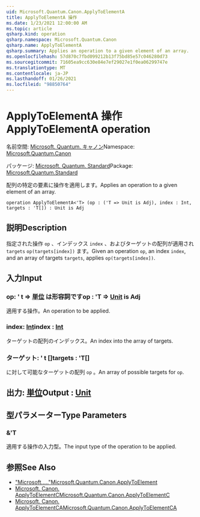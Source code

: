 ```yaml
---
uid: Microsoft.Quantum.Canon.ApplyToElementA
title: ApplyToElementA 操作
ms.date: 1/23/2021 12:00:00 AM
ms.topic: article
qsharp.kind: operation
qsharp.namespace: Microsoft.Quantum.Canon
qsharp.name: ApplyToElementA
qsharp.summary: Applies an operation to a given element of an array.
ms.openlocfilehash: 57d870c7fbd099212b13f75bd85e57c046280d73
ms.sourcegitcommit: 71605ea9cc630e84e7ef29027e1f0ea06299747e
ms.translationtype: MT
ms.contentlocale: ja-JP
ms.lasthandoff: 01/26/2021
ms.locfileid: "98850764"
---
```

# <a name="applytoelementa-operation"></a><span data-ttu-id="0862b-102">ApplyToElementA 操作</span><span class="sxs-lookup"><span data-stu-id="0862b-102">ApplyToElementA operation</span></span>

<span data-ttu-id="0862b-103">名前空間: [Microsoft. Quantum. キャノン](xref:Microsoft.Quantum.Canon)</span><span class="sxs-lookup"><span data-stu-id="0862b-103">Namespace: [Microsoft.Quantum.Canon](xref:Microsoft.Quantum.Canon)</span></span>

<span data-ttu-id="0862b-104">パッケージ: [Microsoft. Quantum. Standard](https://nuget.org/packages/Microsoft.Quantum.Standard)</span><span class="sxs-lookup"><span data-stu-id="0862b-104">Package: [Microsoft.Quantum.Standard](https://nuget.org/packages/Microsoft.Quantum.Standard)</span></span>


<span data-ttu-id="0862b-105">配列の特定の要素に操作を適用します。</span><span class="sxs-lookup"><span data-stu-id="0862b-105">Applies an operation to a given element of an array.</span></span>

```qsharp
operation ApplyToElementA<'T> (op : ('T => Unit is Adj), index : Int, targets : 'T[]) : Unit is Adj
```


## <a name="description"></a><span data-ttu-id="0862b-106">説明</span><span class="sxs-lookup"><span data-stu-id="0862b-106">Description</span></span>

<span data-ttu-id="0862b-107">指定された操作 `op` 、インデックス `index` 、およびターゲットの配列が適用され `targets` `op(targets[index])` ます。</span><span class="sxs-lookup"><span data-stu-id="0862b-107">Given an operation `op`, an index `index`, and an array of targets `targets`, applies `op(targets[index])`.</span></span>

## <a name="input"></a><span data-ttu-id="0862b-108">入力</span><span class="sxs-lookup"><span data-stu-id="0862b-108">Input</span></span>

### <a name="op--t--unit--is-adj"></a><span data-ttu-id="0862b-109">op: ' t => [単位](xref:microsoft.quantum.lang-ref.unit)  は形容詞です</span><span class="sxs-lookup"><span data-stu-id="0862b-109">op : 'T => [Unit](xref:microsoft.quantum.lang-ref.unit)  is Adj</span></span>

<span data-ttu-id="0862b-110">適用する操作。</span><span class="sxs-lookup"><span data-stu-id="0862b-110">An operation to be applied.</span></span>


### <a name="index--int"></a><span data-ttu-id="0862b-111">index: [Int](xref:microsoft.quantum.lang-ref.int)</span><span class="sxs-lookup"><span data-stu-id="0862b-111">index : [Int](xref:microsoft.quantum.lang-ref.int)</span></span>

<span data-ttu-id="0862b-112">ターゲットの配列のインデックス。</span><span class="sxs-lookup"><span data-stu-id="0862b-112">An index into the array of targets.</span></span>


### <a name="targets--t"></a><span data-ttu-id="0862b-113">ターゲット: ' t []</span><span class="sxs-lookup"><span data-stu-id="0862b-113">targets : 'T[]</span></span>

<span data-ttu-id="0862b-114">に対して可能なターゲットの配列 `op` 。</span><span class="sxs-lookup"><span data-stu-id="0862b-114">An array of possible targets for `op`.</span></span>



## <a name="output--unit"></a><span data-ttu-id="0862b-115">出力: [単位](xref:microsoft.quantum.lang-ref.unit)</span><span class="sxs-lookup"><span data-stu-id="0862b-115">Output : [Unit](xref:microsoft.quantum.lang-ref.unit)</span></span>



## <a name="type-parameters"></a><span data-ttu-id="0862b-116">型パラメーター</span><span class="sxs-lookup"><span data-stu-id="0862b-116">Type Parameters</span></span>

### <a name="t"></a><span data-ttu-id="0862b-117">&</span><span class="sxs-lookup"><span data-stu-id="0862b-117">'T</span></span>

<span data-ttu-id="0862b-118">適用する操作の入力型。</span><span class="sxs-lookup"><span data-stu-id="0862b-118">The input type of the operation to be applied.</span></span>

## <a name="see-also"></a><span data-ttu-id="0862b-119">参照</span><span class="sxs-lookup"><span data-stu-id="0862b-119">See Also</span></span>

- [<span data-ttu-id="0862b-120">"Microsoft....."</span><span class="sxs-lookup"><span data-stu-id="0862b-120">Microsoft.Quantum.Canon.ApplyToElement</span></span>](xref:Microsoft.Quantum.Canon.ApplyToElement)
- [<span data-ttu-id="0862b-121">Microsoft. Canon. ApplyToElementC</span><span class="sxs-lookup"><span data-stu-id="0862b-121">Microsoft.Quantum.Canon.ApplyToElementC</span></span>](xref:Microsoft.Quantum.Canon.ApplyToElementC)
- [<span data-ttu-id="0862b-122">Microsoft. Canon. ApplyToElementCA</span><span class="sxs-lookup"><span data-stu-id="0862b-122">Microsoft.Quantum.Canon.ApplyToElementCA</span></span>](xref:Microsoft.Quantum.Canon.ApplyToElementCA)